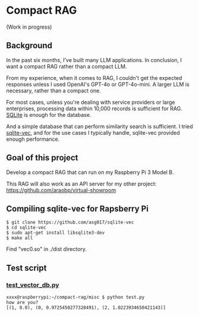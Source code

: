 # Compact RAG

(Work in progress)

## Background

In the past six months, I've built many LLM applications. In conclusion, I want a compact RAG rather than a compact LLM.

From my experience, when it comes to RAG, I couldn't get the expected responses unless I used OpenAI's GPT-4o or GPT-4o-mini. A larger LLM is necessary, rather than a compact one.

For most cases, unless you're dealing with service providers or large enterprises, processing data within 10,000 records is sufficient for RAG. [SQLite](https://www.sqlite.org/) is enough for the database.

And a simple database that can perform similarity search is sufficient. I tried [sqlite-vec](https://github.com/asg017/sqlite-vec), and for the use cases I typically handle, sqlite-vec provided enough performance.

## Goal of this project

Develop a compact RAG that can run on my Raspberry Pi 3 Model B.

This RAG will also work as an API server for my other project: https://github.com/araobp/virtual-showroom

## Compiling sqlite-vec for Rapsberry Pi

```
$ git clone https://github.com/asg017/sqlite-vec
$ cd sqlite-vec
$ sudo apt-get install libsqlite3-dev
$ make all
```

Find "vec0.so" in ./dist directory.

## Test script

### [test_vector_db.py](./test/test_vector_db.py)

```
xxxx@raspberrypi:~/compact-rag/misc $ python test.py 
how are you?
[(1, 0.0), (0, 0.9725450277328491), (2, 1.0223934650421143)]
```
